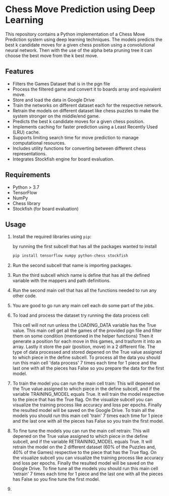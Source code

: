 # Chess Move Prediction using Deep Learning

This repository contains a Python implementation of a Chess Move Prediction system using deep learning techniques. The models predicts the best k candidate moves for a given chess position using a convolutional neural network.
Then with the use of the alpha beta pruning tree it can choose the best move from the k best move.

## Features

- Filters the Games Dataset that is in the pgn file
- Process the filtered game and convert it to boards array and equivalent move.
- Store and load the data in Google Drive
- Train the networks on different dataset each for the respective network.
- Retrain the models on different dataset like chess puzzles to make the system stronger on the middle/end game.
- Predicts the best k candidate moves for a given chess position.
- Implements caching for faster prediction using a Least Recently Used (LRU) cache.
- Supports limiting search time for move prediction to manage computational resources.
- Includes utility functions for converting between different chess representations.
- Integrates Stockfish engine for board evaluation.

## Requirements

- Python > 3.7
- TensorFlow
- NumPy
- Chess library
- Stockfish (for board evaluation)

## Usage

1. Install the required libraries using `pip`:

    by running the first subcell that has all the packages wanted to install

    ```bash
    pip install tensorflow numpy python-chess stockfish
    ```

2. Run the second subcell that name is importing packages.

3. Run the third subcell which name is define that has all the defined variable
with the mappers and path definitions.

4. Run the second main cell that has all the functions needed to run any other code.

5. You are good to go run any main cell each do some part of the jobs.

6. To load and process the dataset try running the data process cell:

    This cell will not run unless the LOADING_DATA variable has the True value.
    This main cell get all the games of the provided pgn file and filter them on some condition (mentioned in the helper functions)
    Then it generate a position for each move in this games, and trasform it into an array.
    Lastly it store the pair (position, move) in a 2 different file.
    The type of data processed and stored depened on the True value assigned to which piece in the define subcell.
    To process all the data you should run this main cell 'data process' 7 times each time for 1 piece and the last one with all the pieces has False so you prepare the data for the first model.

7. To train the model you can run the main cell train:
    This will depened on the True value assigned to which piece in the define subcell, and if the variable TRAINING_MODEL equals True.
    It will train the model respective to the piece that has the True flag.
    On the visualize subcell you can visualize the training process like accuracy and loss per epochs.
    Finally the resulted model will be saved on the Google Drive.
    To train all the models you should run this main cell 'train' 7 times each time for 1 piece and the last one with all the pieces has False so you train the first model.

8. To fine tune the models you can run the main cell retrain:
    This will depened on the True value assigned to which piece in the define subcell, and if the variable RETRAINING_MODEL equals True.
    It will retrain the model on the 2 different dataset (60% of the Puzzles and, 40% of the Games) respective to the piece that has the True flag.
    On the visualize subcell you can visualize the training process like accuracy and loss per epochs.
    Finally the resulted model will be saved on the Google Drive.
    To fine tune all the models you should run this main cell 'retrain' 7 times each time for 1 piece and the last one with all the pieces has False so you fine tune the first model.

9.

